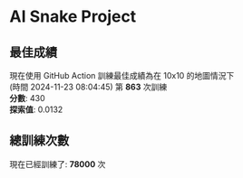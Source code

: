 
# AI Snake Project

## **最佳成績**
現在使用 GitHub Action 訓練最佳成績為在 10x10 的地圖情況下  
(時間 2024-11-23 08:04:45) 第 **863** 次訓練  
**分數**: 430  
**探索值**: 0.0132

## 總訓練次數
現在已經訓練了: **78000** 次
